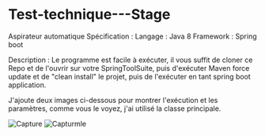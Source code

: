 # Test-technique---Stage
Aspirateur automatique 
Spécification : 
Langage : Java 8
Framework : Spring boot

Description :
Le programme est facile à exécuter, il vous suffit de cloner ce Repo et de l'ouvrir sur votre SpringToolSuite, puis d'exécuter 
Maven force update et de "clean install" le projet, puis de l'exécuter en tant spring boot application.

J'ajoute deux images ci-dessous pour montrer l'exécution et les paramètres, 
comme vous le voyez, j'ai utilisé la classe principale.


![Capture](https://user-images.githubusercontent.com/60710733/141596340-103ad2a6-2ea5-4262-8f4a-deb270188c2e.PNG)
![Capturmle](https://user-images.githubusercontent.com/60710733/141596345-92753de8-e65c-4748-bdb9-147ec72402a4.PNG)

